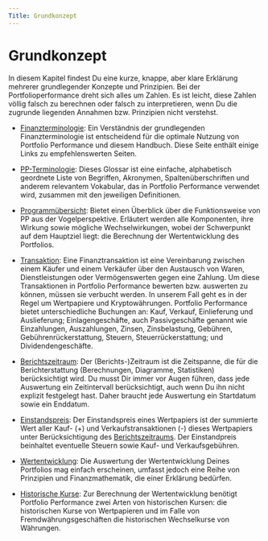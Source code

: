 ```yaml
---
Title: Grundkonzept
---
```


# Grundkonzept

In diesem Kapitel findest Du eine kurze, knappe, aber klare Erklärung mehrerer grundlegender Konzepte und Prinzipien. Bei der Portfolioperformance dreht sich alles um Zahlen. Es ist leicht, diese Zahlen völlig falsch zu berechnen oder falsch zu interpretieren, wenn Du die zugrunde liegenden Annahmen bzw. Prinzipien nicht verstehst.

- [Finanzterminologie](finanz-termininologie.md): Ein Verständnis der grundlegenden Finanzterminologie ist entscheidend für die optimale Nutzung von Portfolio Performance und diesem Handbuch. Diese Seite enthält einige Links zu empfehlenswerten Seiten.
- [PP-Terminologie](portfolio-performance-terminologie.md): Dieses Glossar ist eine einfache, alphabetisch geordnete Liste von Begriffen, Akronymen, Spaltenüberschriften und anderem relevantem Vokabular, das in Portfolio Performance verwendet wird, zusammen mit den jeweiligen Definitionen.

- [Programmübersicht](portfolio-performance-uebersicht.md): Bietet einen Überblick über die Funktionsweise von PP aus der Vogelperspektive. Erläutert werden alle Komponenten, ihre Wirkung sowie mögliche Wechselwirkungen, wobei der Schwerpunkt auf dem Hauptziel liegt: die Berechnung der Wertentwicklung des Portfolios.

- [Transaktion](../referenzhandbuch/transaktionen/index.md): Eine Finanztransaktion ist eine Vereinbarung zwischen einem Käufer und einem Verkäufer über den Austausch von Waren, Dienstleistungen oder Vermögenswerten gegen eine Zahlung. Um diese Transaktionen in Portfolio Performance bewerten bzw. auswerten zu können, müssen sie verbucht werden. In unserem Fall geht es in der Regel um Wertpapiere und Kryptowährungen. Portfolio Performance bietet unterschiedliche Buchungen an: Kauf, Verkauf, Einlieferung und Auslieferung; Einlagengeschäfte, auch Passivgeschäfte genannt wie Einzahlungen, Auszahlungen, Zinsen, Zinsbelastung, Gebühren, Gebührenrückerstattung, Steuern, Steuerrückerstattung; und Dividendengeschäfte.

- [Berichtszeitraum](berichtszeitraum.md): Der (Berichts-)Zeitraum ist die Zeitspanne, die für die Berichterstattung (Berechnungen, Diagramme, Statistiken) berücksichtigt wird. Du musst Dir immer vor Augen führen, dass jede Auswertung ein Zeitintervall berücksichtigt, auch wenn Du ihn nicht explizit festgelegt hast. Daher braucht jede Auswertung ein Startdatum sowie ein Enddatum.
- [Einstandspreis](einstandspreis.md): Der Einstandspreis eines Wertpapiers ist der summierte Wert aller Kauf- (+) und Verkaufstransaktionen (-) dieses Wertpapiers unter Berücksichtigung des [Berichtszeitraums](berichtszeitraum.md). Der Einstandpreis beinhaltet eventuelle Steuern sowie Kauf- und Verkaufsgebühren.

- [Wertentwicklung](leistung/index.md): Die Auswertung der Wertentwicklung Deines Portfolios mag einfach erscheinen, umfasst jedoch eine Reihe von Prinzipien und Finanzmathematik, die einer Erklärung bedürfen.
- [Historische Kurse](./historische-preise.md): Zur Berechnung der Wertentwicklung benötigt Portfolio Performance zwei Arten von historischen Kursen: die historischen Kurse von Wertpapieren und im Falle von Fremdwährungsgeschäften die historischen Wechselkurse von Währungen.
